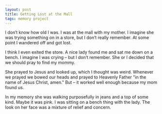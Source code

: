 ```yaml
---
layout: post
title: Getting Lost at the Mall
tags: memory project
---
```


I don’t know how old I was. I was at the mall with my mother. I imagine she was trying something on in a store, but I don’t really remember. At some point I wandered off and got lost.

I think I even exited the store. A nice lady found me and sat me down on a bench. I imagine I was crying – but I don’t remember. She or I decided that we should pray to find my mommy.

She prayed to Jesus and looked up, which I thought was weird. Whenever we prayed we bowed our heads and prayed to Heavenly Father "in the name of Jesus Christ, amen." But – it worked well enough because my mom found us.

In my memory she was walking purposefully in jeans and a top of some kind. Maybe it was pink. I was sitting on a bench thing with the lady. The look on her face was a mixture of relief and concern.

